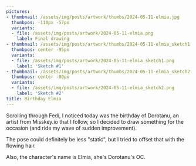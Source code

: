 ```yaml
---
pictures:
- thumbnail: /assets/img/posts/artwork/thumbs/2024-05-11-elmia.jpg
  thumbpos: -110px -57px
  variants:
  - file: /assets/img/posts/artwork/2024-05-11-elmia.png
    label: Final drawing
- thumbnail: /assets/img/posts/artwork/thumbs/2024-05-11-elmia_sketch1.jpg
  thumbpos: center -95px
  variants:
  - file: /assets/img/posts/artwork/2024-05-11-elmia_sketch1.png
    label: 'Sketch #1'
- thumbnail: /assets/img/posts/artwork/thumbs/2024-05-11-elmia_sketch2.jpg
  thumbpos: center -80px
  variants:
  - file: /assets/img/posts/artwork/2024-05-11-elmia_sketch2.png
    label: 'Sketch #2'
title: Birthday Elmia
---
```

Scrolling through Fedi, I noticed today was the birthday of Dorotanu, an artist from Misskey.io that I follow, so I decided to draw something for the occasion (and ride my wave of sudden improvement).

The pose could definitely be less "static", but I tried to offset that with the flowing hair.

Also, the character's name is Elmia, she's Dorotanu's OC.
